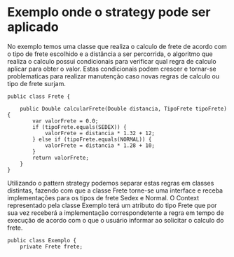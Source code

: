 # Exemplo onde o strategy pode ser aplicado

No exemplo temos uma classe que realiza o calculo de frete de acordo com o tipo de frete escolhido e a distância a ser percorrida, o algoritmo que realiza o calculo possui condicionais para verificar qual regra de calculo aplicar para obter o valor. Estas condicionais podem crescer e tornar-se problematicas para realizar manutenção caso novas regras de calculo ou tipo de frete surjam.

```
public class Frete {

    public Double calcularFrete(Double distancia, TipoFrete tipoFrete) {
        var valorFrete = 0.0;
        if (tipoFrete.equals(SEDEX)) {
            valorFrete = distancia * 1.32 + 12;
        } else if (tipoFrete.equals(NORMAL)) {
            valorFrete = distancia * 1.28 + 10;
        }
        return valorFrete;
    }
}
```

Utilizando o pattern strategy podemos separar estas regras em classes distintas, fazendo com que a classe Frete torne-se uma interface e receba implementações para os tipos de frete Sedex e Normal. O Context representado pela classe Exemplo terá um atributo do tipo Frete que por sua vez receberá a implementação correspondetente a regra em tempo de execução de acordo com o que o usuário informar ao solicitar o calculo do frete. 

```
public class Exemplo {
    private Frete frete;
```